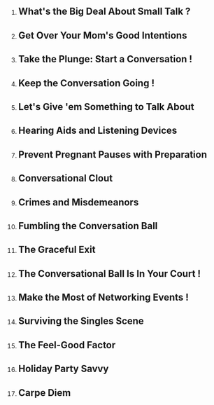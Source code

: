 1. ## What's the Big Deal About Small Talk ?

2. ## Get Over Your Mom's Good Intentions

3. ## Take the Plunge: Start a Conversation !

4. ## Keep the Conversation Going !

5. ## Let's Give 'em Something to Talk About

6. ## Hearing Aids and Listening Devices

7. ## Prevent Pregnant Pauses with Preparation

8. ## Conversational Clout

9. ## Crimes and Misdemeanors

10. ## Fumbling the Conversation Ball

11. ## The Graceful Exit

12. ## The Conversational Ball Is In Your Court !

13. ## Make the Most of Networking Events !

14. ## Surviving the Singles Scene

15. ## The Feel-Good Factor

16. ## Holiday Party Savvy

17. ## Carpe Diem

